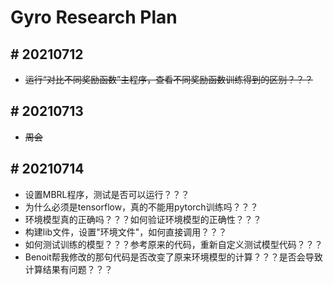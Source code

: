 # Gyro Research Plan

## # 20210712

- ~~运行“对比不同奖励函数”主程序，查看不同奖励函数训练得到的区别？？？~~

## # 20210713

- ~~周会~~

## # 20210714

- 设置MBRL程序，测试是否可以运行？？？
- 为什么必须是tensorflow，真的不能用pytorch训练吗？？？
- 环境模型真的正确吗？？？如何验证环境模型的正确性？？？
- 构建lib文件，设置"环境文件"，如何直接调用？？？
- 如何测试训练的模型？？？参考原来的代码，重新自定义测试模型代码？？？
- Benoit帮我修改的那句代码是否改变了原来环境模型的计算？？？是否会导致计算结果有问题？？？
